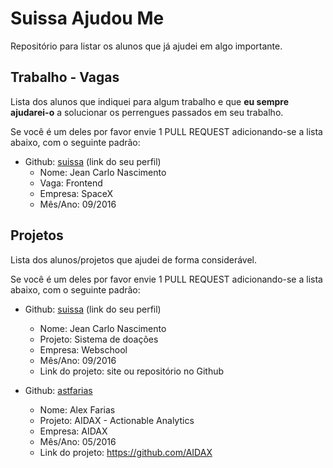 # Suissa Ajudou Me

Repositório para listar os alunos que já ajudei em algo importante.

## Trabalho - Vagas

Lista dos alunos que indiquei para algum trabalho e que **eu sempre ajudarei-o** a solucionar os perrengues passados em seu trabalho.

Se você é um deles por favor envie 1 PULL REQUEST adicionando-se a lista abaixo, com o seguinte padrão:

- Github: [suissa](https://github.com/suissa/) (link do seu perfil)
  - Nome: Jean Carlo Nascimento
  - Vaga: Frontend
  - Empresa: SpaceX
  - Mês/Ano: 09/2016


## Projetos

Lista dos alunos/projetos que ajudei de forma considerável.

Se você é um deles por favor envie 1 PULL REQUEST adicionando-se a lista abaixo, com o seguinte padrão:

- Github: [suissa](https://github.com/suissa/) (link do seu perfil)
  - Nome: Jean Carlo Nascimento
  - Projeto: Sistema de doações
  - Empresa: Webschool
  - Mês/Ano: 09/2016
  - Link do projeto: site ou repositório no Github

- Github: [astfarias](https://github.com/astfarias/)
  - Nome: Alex Farias
  - Projeto: AIDAX - Actionable Analytics
  - Empresa: AIDAX
  - Mês/Ano: 05/2016
  - Link do projeto: https://github.com/AIDAX

